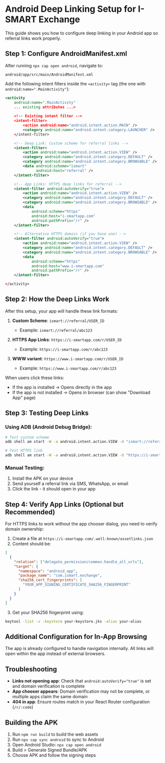 # Android Deep Linking Setup for I-SMART Exchange

This guide shows you how to configure deep linking in your Android app so referral links work properly.

## Step 1: Configure AndroidManifest.xml

After running `npx cap open android`, navigate to:
```
android/app/src/main/AndroidManifest.xml
```

Add the following intent filters inside the `<activity>` tag (the one with `android:name=".MainActivity"`):

```xml
<activity
    android:name=".MainActivity"
    ... existing attributes ...>
    
    <!-- Existing intent filter -->
    <intent-filter>
        <action android:name="android.intent.action.MAIN" />
        <category android:name="android.intent.category.LAUNCHER" />
    </intent-filter>

    <!-- Deep Link: Custom scheme for referral links -->
    <intent-filter>
        <action android:name="android.intent.action.VIEW" />
        <category android:name="android.intent.category.DEFAULT" />
        <category android:name="android.intent.category.BROWSABLE" />
        <data android:scheme="ismart" 
              android:host="referral" />
    </intent-filter>

    <!-- App Links: HTTPS deep links for referral -->
    <intent-filter android:autoVerify="true">
        <action android:name="android.intent.action.VIEW" />
        <category android:name="android.intent.category.DEFAULT" />
        <category android:name="android.intent.category.BROWSABLE" />
        <data 
            android:scheme="https"
            android:host="i-smartapp.com"
            android:pathPrefix="/r" />
    </intent-filter>

    <!-- Alternative HTTPS domain (if you have one) -->
    <intent-filter android:autoVerify="true">
        <action android:name="android.intent.action.VIEW" />
        <category android:name="android.intent.category.DEFAULT" />
        <category android:name="android.intent.category.BROWSABLE" />
        <data 
            android:scheme="https"
            android:host="www.i-smartapp.com"
            android:pathPrefix="/r" />
    </intent-filter>

</activity>
```

## Step 2: How the Deep Links Work

After this setup, your app will handle these link formats:

1. **Custom Scheme**: `ismart://referral/USER_ID`
   - Example: `ismart://referral/abc123`
   
2. **HTTPS App Links**: `https://i-smartapp.com/r/USER_ID`
   - Example: `https://i-smartapp.com/r/abc123`

3. **WWW variant**: `https://www.i-smartapp.com/r/USER_ID`
   - Example: `https://www.i-smartapp.com/r/abc123`

When users click these links:
- If the app is installed → Opens directly in the app
- If the app is not installed → Opens in browser (can show "Download App" page)

## Step 3: Testing Deep Links

### Using ADB (Android Debug Bridge):

```bash
# Test custom scheme
adb shell am start -W -a android.intent.action.VIEW -d "ismart://referral/TEST123" com.ismart.exchange

# Test HTTPS link
adb shell am start -W -a android.intent.action.VIEW -d "https://i-smartapp.com/r/TEST123" com.ismart.exchange
```

### Manual Testing:
1. Install the APK on your device
2. Send yourself a referral link via SMS, WhatsApp, or email
3. Click the link - it should open in your app

## Step 4: Verify App Links (Optional but Recommended)

For HTTPS links to work without the app chooser dialog, you need to verify domain ownership:

1. Create a file at `https://i-smartapp.com/.well-known/assetlinks.json`
2. Content should be:

```json
[
  {
    "relation": ["delegate_permission/common.handle_all_urls"],
    "target": {
      "namespace": "android_app",
      "package_name": "com.ismart.exchange",
      "sha256_cert_fingerprints": [
        "YOUR_APP_SIGNING_CERTIFICATE_SHA256_FINGERPRINT"
      ]
    }
  }
]
```

3. Get your SHA256 fingerprint using:
```bash
keytool -list -v -keystore your-keystore.jks -alias your-alias
```

## Additional Configuration for In-App Browsing

The app is already configured to handle navigation internally. All links will open within the app instead of external browsers.

## Troubleshooting

- **Links not opening app**: Check that `android:autoVerify="true"` is set and domain verification is complete
- **App chooser appears**: Domain verification may not be complete, or multiple apps claim the same domain
- **404 in app**: Ensure routes match in your React Router configuration (`/r/:code`)

## Building the APK

1. Run `npm run build` to build the web assets
2. Run `npx cap sync android` to sync to Android
3. Open Android Studio: `npx cap open android`
4. Build > Generate Signed Bundle/APK
5. Choose APK and follow the signing steps
